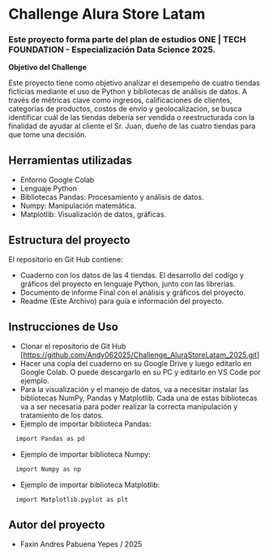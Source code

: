 
# Challenge Alura Store Latam

### Este proyecto forma parte del plan de estudios ONE | TECH FOUNDATION - Especialización Data Science 2025.

**Objetivo del Challenge**

Este proyecto tiene como objetivo analizar el desempeño de cuatro tiendas ficticias mediante el uso de Python y bibliotecas de análisis de datos. A través de métricas clave como ingresos, calificaciones de clientes, categorías de productos, costos de envío y geolocalización, se busca identificar cuál de las tiendas debería ser vendida o reestructurada con la finalidad de ayudar al cliente el Sr. Juan, dueño de las cuatro tiendas para que tome una decisión.






## Herramientas utilizadas

 - Entorno Google Colab
 - Lenguaje Python
 - Bibliotecas Pandas: Procesamiento y análisis de datos.
 - Numpy: Manipulación matemática. 
 - Matplotlib: Visualización de datos, gráficas.
 
 

## Estructura del proyecto

El repositorio en Git Hub contiene:
- Cuaderno con los datos de las 4 tiendas. El desarrollo del codígo y gráficos del proyecto en lenguaje Python, junto con las librerias.
- Documento de informe Final con el análisis y gráficos del proyecto.
- Readme (Este Archivo) para guía e información del proyecto.


## Instrucciones de Uso
- Clonar el repositorio de Git Hub [https://github.com/Andy062025/Challenge_AluraStoreLatam_2025.git]
- Hacer una copia del cuaderno en su Google Drive y luego editarlo en Google Colab. O puede descargarlo en su PC y editarlo en VS Code por ejemplo.
- Para la visualización y el manejo de datos, va a necesitar instalar las bibliotecas NumPy, Pandas y Matplotlib. Cada una de estas bibliotecas va a ser necesaria para poder realizar la correcta manipulación y tratamiento de los datos.
- Ejemplo de importar biblioteca Pandas:
```bash
  import Pandas as pd

```
- Ejemplo de importar biblioteca Numpy:
```bash
  import Numpy as np

```
- Ejemplo de importar biblioteca Matplotlib:
```bash
  import Matplotlib.pyplot as plt

```

## Autor del proyecto

- Faxin Andres Pabuena Yepes / 2025
